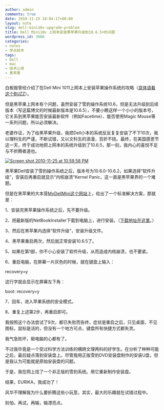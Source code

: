 ```yaml
---
author: admin
comments: true
date: 2010-11-25 18:04:17+00:00
layout: note
slug: dell-mini10v-upgrade-problem
title: Dell Mini10v 上网本安装黑苹果升级到10.6.5+的问题
wordpress_id: 3606
categories:
- notes
- 学点技术
tags:
- Dell
- mac
- 技术心得
- 黑苹果
---
```


白板报曾经介绍了在Dell Mini 1011上网本上安装苹果操作系统的攻略（[具体请看这个BUZZ](http://www.google.com/buzz/106764347032277082669/RiYvS1XhhW2/DELL-Mini1011上网本安装Win7和雪豹双)）。

但是黑苹果上网本有个问题，虽然安装了雪豹操作系统10.6，但是无法升级到后续版本（写这篇博文的时候最新版本是10.6.5），不要小瞧这样一个小小的版本号，它关系到黑苹果能否安装最新软件（例如Facetime）、能否使用Magic Mouse等一系列问题，所以必须解决。

老婆作证，为了给黑苹果升级，我把Dell小本的系统反反复复安装了不下10次，我以理科生的严谨，不断试错，又以文科生的浪漫，百折不挠。最终，在美国感恩节这一天，终于成功地把上网本的系统升级到了10.6.5，那一刻，我内心的喜悦不足与不折腾者道也。

[![Screen shot 2010-11-25 at 10.59.58 PM](http://farm5.static.flickr.com/4108/5207251692_42cf5c1d22.jpg)](http://www.flickr.com/photos/42121485@N00/5207251692)

黑苹果Dell安装了雪豹操作系统之后，版本号为10.6.0-10.6.2，如果选择“软件升级”，安装后再重启就显示“内核崩溃“Kernel Panic，这一直是黑苹果界的一个难题。

但是在黑苹果的大本营[MyDellMini这个网站](http://www.mydellmini.com)上，给出了一个标准解决方案，那就是：

1、安装完黑苹果操作系统之后，先不要升级。

2、把最新版的NetBookInstaller下载到电脑上，进行安装。（[下载地址在这里](http://code.google.com/p/netbook-installer/downloads/list)。）

3、然后在黑苹果内选择”软件升级“，安装升级文件。

4、黑苹果重启两次，然后就正常安装10.6.5了。

5、如果在第1部，你不小心安装了软件升级，从而造成内核崩溃，也不要紧。

6、重启电脑，在屏幕一片灰色的时候，就在键盘上输入：

recovery=y

这行字就会显示在屏幕左下角：

boot: recovery=y

7、回车，进入苹果系统的安全模式。

8、重复上述第2步，再重启即可。

我按照这个办法尝试了9次，都已失败而告终，症状是重启之后，只见桌面，不见图标，鼠标是活的，但没有一个地方可点，键盘所有快捷方式都失灵。

我气急败坏，砸电脑的心都有了。

不过我毕竟是一个受过科学方法训练的横跨文理两科的好学生。在分析了种种可能之后，最后疑点落到安装盘上。尽管我用正版雪豹DVD安装盘制作的安装U盘，但是我认为可能就是原始安装盘的问题。

于是，我在网上找了一个非正版的雪豹系统。用它重新制作安装盘。

结果，EURIKA，我成功了！

风华不理解我为什么要折腾这些小玩意，其实，最大的乐趣就在试错过程中。

别怕，再试，再输，输漂亮点。

